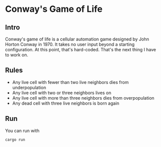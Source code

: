 # Conway's Game of Life

## Intro

Conway's game of life is a cellular automation game designed by John Horton Conway in 1970. It takes no user input beyond a starting configuration. At this point, that's hard-coded. That's the next thing I have to work on.

## Rules

* Any live cell with fewer than two live neighbors dies from underpopulation
* Any live cell with two or three neighbors lives on
* Any live cell with more than three neighbors dies from overpopulation
* Any dead cell with three live neighbors is born again

## Run

You can run with

~~~
cargo run
~~~

